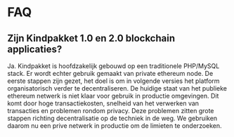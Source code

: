 # FAQ

## Zijn Kindpakket 1.0 en 2.0 blockchain applicaties?

Ja. Kindpakket is hoofdzakelijk gebouwd op een traditionele PHP/MySQL stack. Er wordt echter gebruik gemaakt van private ethereum node. De eerste stappen zijn gezet, het doel is om in volgende versies het platform organisatorisch verder te decentraliseren. De huidige staat van het publieke ethereum netwerk is niet klaar voor gebruik in productie omgevingen. Dit komt door hoge transactiekosten, snelheid van het verwerken van transacties en problemen rondom privacy. Deze problemen zitten grote stappen richting decentralisatie op de techniek in de weg. We gebruiken daarom nu een prive netwerk in productie om de limieten te onderzoeken.
